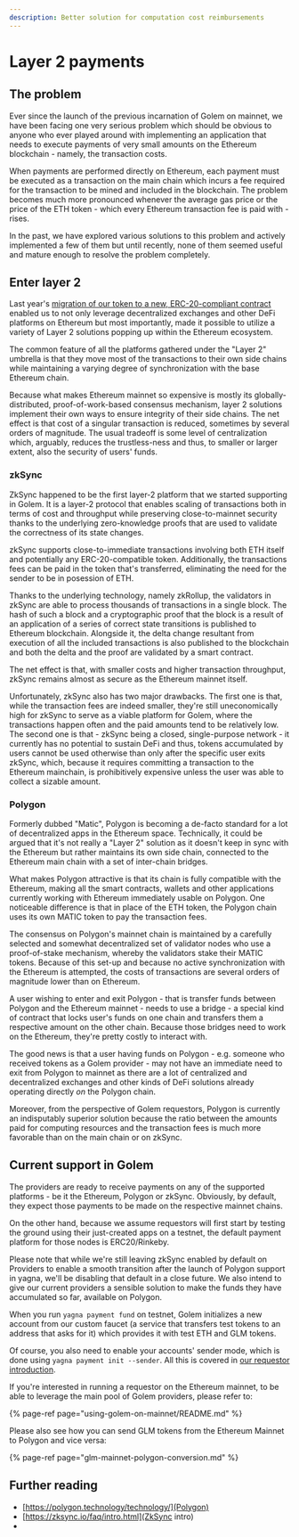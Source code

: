 ```yaml
---
description: Better solution for computation cost reimbursements
---
```


# Layer 2 payments

## The problem

Ever since the launch of the previous incarnation of Golem on mainnet, we have been facing one very serious problem which should be obvious to anyone who ever played around with implementing an application that needs to execute payments of very small amounts on the Ethereum blockchain - namely, the transaction costs.

When payments are performed directly on Ethereum, each payment must be executed as a transaction on the main chain which incurs a fee required for the transaction to be mined and included in the blockchain. The problem becomes much more pronounced whenever the average gas price or the price of the ETH token - which every Ethereum transaction fee is paid with - rises.

In the past, we have explored various solutions to this problem and actively implemented a few of them but until recently, none of them seemed useful and mature enough to resolve the problem completely.

## Enter layer 2

Last year's [migration of our token to a new, ERC-20-compliant contract](https://glm.golem.network/) enabled us to not only leverage decentralized exchanges and other DeFi platforms on Ethereum but most importantly, made it possible to utilize a variety of Layer 2 solutions popping up within the Ethereum ecosystem.

The common feature of all the platforms gathered under the "Layer 2" umbrella is that they move most of the transactions to their own side chains while maintaining a varying degree of synchronization with the base Ethereum chain. 

Because what makes Ethereum mainnet so expensive is mostly its globally-distributed, proof-of-work-based consensus mechanism, layer 2 solutions implement their own ways to ensure integrity of their side chains. The net effect is that cost of a singular transaction is reduced, sometimes by several orders of magnitude. The usual tradeoff is some level of centralization which, arguably, reduces the trustless-ness and thus, to smaller or larger extent, also the security of users' funds.

### zkSync

ZkSync happened to be the first layer-2 platform that we started supporting in Golem. It is a layer-2 protocol that enables scaling of transactions both in terms of cost and throughput while preserving close-to-mainnet security thanks to the underlying zero-knowledge proofs that are used to validate the correctness of its state changes.

zkSync supports close-to-immediate transactions involving both ETH itself and potentially any ERC-20-compatible token. Additionally, the transactions fees can be paid in the token that's transferred, eliminating the need for the sender to be in posession of ETH.

Thanks to the underlying technology, namely zkRollup, the validators in zkSync are able to process thousands of transactions in a single block. The hash of such a block and a cryptographic proof that the block is a result of an application of a series of correct state transitions is published to Ethereum blockchain. Alongside it, the delta change resultant from execution of all the included transactions is also published to the blockchain and both the delta and the proof are validated by a smart contract.

The net effect is that, with smaller costs and higher transaction throughput, zkSync remains almost as secure as the Ethereum mainnet itself.

Unfortunately, zkSync also has two major drawbacks. The first one is that, while the transaction fees are indeed smaller, they're still uneconomically high for zkSync to serve as a viable platform for Golem, where the transactions happen often and the paid amounts tend to be relatively low. The second one is that - zkSync being a closed, single-purpose network - it currently has no potential to sustain DeFi and thus, tokens accumulated by users cannot be used otherwise than only after the specific user exits zkSync, which, because it requires committing a transaction to the Ethereum mainchain, is prohibitively expensive unless the user was able to collect a sizable amount. 

### Polygon

Formerly dubbed "Matic", Polygon is becoming a de-facto standard for a lot of decentralized apps in the Ethereum space. Technically, it could be argued that it's not really a "Layer 2" solution as it doesn't keep in sync with the Ethereum but rather maintains its own side chain, connected to the Ethereum main chain with a set of inter-chain bridges.

What makes Polygon attractive is that its chain is fully compatible with the Ethereum, making all the smart contracts, wallets and other applications currently working with Ethereum immediately usable on Polygon. One noticeable difference is that in place of the ETH token, the Polygon chain uses its own MATIC token to pay the transaction fees.

The consensus on Polygon's mainnet chain is maintained by a carefully selected and somewhat decentralized set of validator nodes who use a proof-of-stake mechanism, whereby the validators stake their MATIC tokens. Because of this set-up and because no active synchronization with the Ethereum is attempted, the costs of transactions are several orders of magnitude lower than on Ethereum.

A user wishing to enter and exit Polygon - that is transfer funds between Polygon and the Ethereum mainnet - needs to use a bridge - a special kind of contract that locks user's funds on one chain and transfers them a respective amount on the other chain. Because those bridges need to work on the Ethereum, they're pretty costly to interact with. 

The good news is that a user having funds on Polygon - e.g. someone who received tokens as a Golem provider - may not have an immediate need to exit from Polygon to mainnet as there are a lot of centralized and decentralized exchanges and other kinds of DeFi solutions already operating directly _on_ the Polygon chain.

Moreover, from the perspective of Golem requestors, Polygon is currently an indisputably superior solution because the ratio between the amounts paid for computing resources and the transaction fees is much more favorable than on the main chain or on zkSync. 

## Current support in Golem

The providers are ready to receive payments on any of the supported platforms - be it the Ethereum, Polygon or zkSync. Obviously, by default, they expect those payments to be made on the respective mainnet chains.

On the other hand, because we assume requestors will first start by testing the ground using their just-created apps on a testnet, the default payment platform for those nodes is ERC20/Rinkeby.

Please note that while we're still leaving zkSync enabled by default on Providers to enable a smooth transition after the launch of Polygon support in yagna, we'll be disabling that default in a close future. We also intend to give our current providers a sensible solution to make the funds they have accumulated so far, available on Polygon. 

When you run `yagna payment fund` on testnet, Golem initializes a new account from our custom faucet \(a service that transfers test tokens to an address that asks for it\) which provides it with test ETH and GLM tokens.

Of course, you also need to enable your accounts' sender mode, which is done using `yagna payment init --sender`. All this is covered in [our requestor introduction](../requestor-tutorials/flash-tutorial-of-requestor-development/).

If you're interested in running a requestor on the Ethereum mainnet, to be able to leverage the main pool of Golem providers, please refer to:

{% page-ref page="using-golem-on-mainnet/README.md" %}


Please also see how you can send GLM tokens from the Ethereum Mainnet to Polygon and vice versa:

{% page-ref page="glm-mainnet-polygon-conversion.md" %}

## Further reading

* [https://polygon.technology/technology/](Polygon)
* [https://zksync.io/faq/intro.html](ZkSync intro)
* 